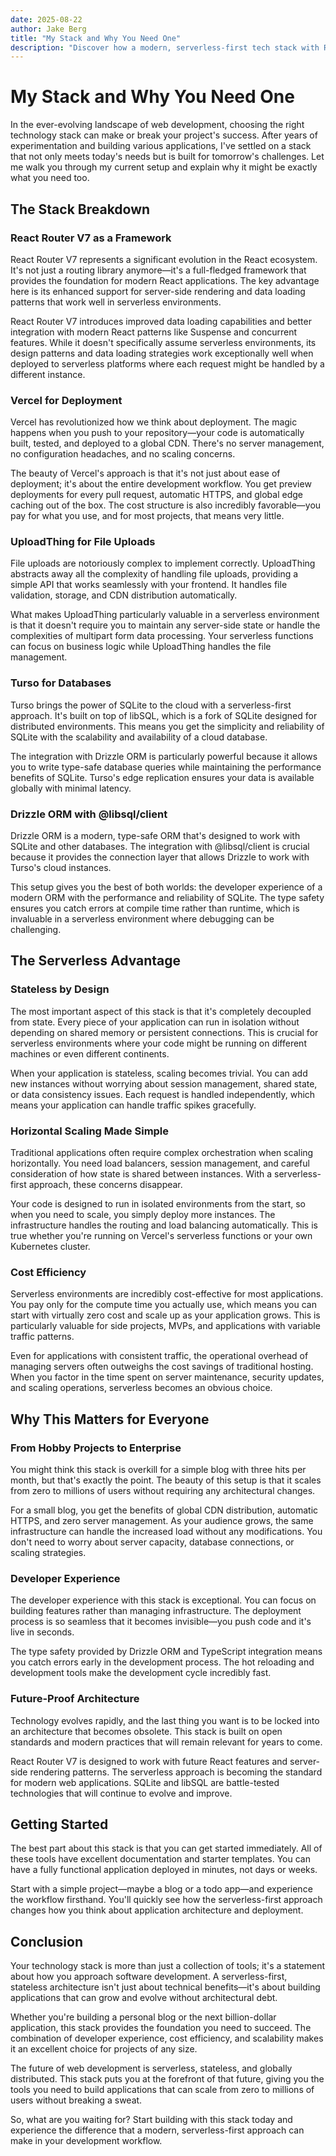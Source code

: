 ```yaml
---
date: 2025-08-22
author: Jake Berg
title: "My Stack and Why You Need One"
description: "Discover how a modern, serverless-first tech stack with React Router V7, Vercel, UploadThing, Turso, and Drizzle ORM can transform your development workflow and enable effortless scaling."
---
```


# My Stack and Why You Need One

In the ever-evolving landscape of web development, choosing the right technology stack can make or break your project's success. After years of experimentation and building various applications, I've settled on a stack that not only meets today's needs but is built for tomorrow's challenges. Let me walk you through my current setup and explain why it might be exactly what you need too.

## The Stack Breakdown

### React Router V7 as a Framework
React Router V7 represents a significant evolution in the React ecosystem. It's not just a routing library anymore—it's a full-fledged framework that provides the foundation for modern React applications. The key advantage here is its enhanced support for server-side rendering and data loading patterns that work well in serverless environments.

React Router V7 introduces improved data loading capabilities and better integration with modern React patterns like Suspense and concurrent features. While it doesn't specifically assume serverless environments, its design patterns and data loading strategies work exceptionally well when deployed to serverless platforms where each request might be handled by a different instance.

### Vercel for Deployment
Vercel has revolutionized how we think about deployment. The magic happens when you push to your repository—your code is automatically built, tested, and deployed to a global CDN. There's no server management, no configuration headaches, and no scaling concerns.

The beauty of Vercel's approach is that it's not just about ease of deployment; it's about the entire development workflow. You get preview deployments for every pull request, automatic HTTPS, and global edge caching out of the box. The cost structure is also incredibly favorable—you pay for what you use, and for most projects, that means very little.

### UploadThing for File Uploads
File uploads are notoriously complex to implement correctly. UploadThing abstracts away all the complexity of handling file uploads, providing a simple API that works seamlessly with your frontend. It handles file validation, storage, and CDN distribution automatically.

What makes UploadThing particularly valuable in a serverless environment is that it doesn't require you to maintain any server-side state or handle the complexities of multipart form data processing. Your serverless functions can focus on business logic while UploadThing handles the file management.

### Turso for Databases
Turso brings the power of SQLite to the cloud with a serverless-first approach. It's built on top of libSQL, which is a fork of SQLite designed for distributed environments. This means you get the simplicity and reliability of SQLite with the scalability and availability of a cloud database.

The integration with Drizzle ORM is particularly powerful because it allows you to write type-safe database queries while maintaining the performance benefits of SQLite. Turso's edge replication ensures your data is available globally with minimal latency.

### Drizzle ORM with @libsql/client
Drizzle ORM is a modern, type-safe ORM that's designed to work with SQLite and other databases. The integration with @libsql/client is crucial because it provides the connection layer that allows Drizzle to work with Turso's cloud instances.

This setup gives you the best of both worlds: the developer experience of a modern ORM with the performance and reliability of SQLite. The type safety ensures you catch errors at compile time rather than runtime, which is invaluable in a serverless environment where debugging can be challenging.

## The Serverless Advantage

### Stateless by Design
The most important aspect of this stack is that it's completely decoupled from state. Every piece of your application can run in isolation without depending on shared memory or persistent connections. This is crucial for serverless environments where your code might be running on different machines or even different continents.

When your application is stateless, scaling becomes trivial. You can add new instances without worrying about session management, shared state, or data consistency issues. Each request is handled independently, which means your application can handle traffic spikes gracefully.

### Horizontal Scaling Made Simple
Traditional applications often require complex orchestration when scaling horizontally. You need load balancers, session management, and careful consideration of how state is shared between instances. With a serverless-first approach, these concerns disappear.

Your code is designed to run in isolated environments from the start, so when you need to scale, you simply deploy more instances. The infrastructure handles the routing and load balancing automatically. This is true whether you're running on Vercel's serverless functions or your own Kubernetes cluster.

### Cost Efficiency
Serverless environments are incredibly cost-effective for most applications. You pay only for the compute time you actually use, which means you can start with virtually zero cost and scale up as your application grows. This is particularly valuable for side projects, MVPs, and applications with variable traffic patterns.

Even for applications with consistent traffic, the operational overhead of managing servers often outweighs the cost savings of traditional hosting. When you factor in the time spent on server maintenance, security updates, and scaling operations, serverless becomes an obvious choice.

## Why This Matters for Everyone

### From Hobby Projects to Enterprise
You might think this stack is overkill for a simple blog with three hits per month, but that's exactly the point. The beauty of this setup is that it scales from zero to millions of users without requiring any architectural changes.

For a small blog, you get the benefits of global CDN distribution, automatic HTTPS, and zero server management. As your audience grows, the same infrastructure can handle the increased load without any modifications. You don't need to worry about server capacity, database connections, or scaling strategies.

### Developer Experience
The developer experience with this stack is exceptional. You can focus on building features rather than managing infrastructure. The deployment process is so seamless that it becomes invisible—you push code and it's live in seconds.

The type safety provided by Drizzle ORM and TypeScript integration means you catch errors early in the development process. The hot reloading and development tools make the development cycle incredibly fast.

### Future-Proof Architecture
Technology evolves rapidly, and the last thing you want is to be locked into an architecture that becomes obsolete. This stack is built on open standards and modern practices that will remain relevant for years to come.

React Router V7 is designed to work with future React features and server-side rendering patterns. The serverless approach is becoming the standard for modern web applications. SQLite and libSQL are battle-tested technologies that will continue to evolve and improve.

## Getting Started

The best part about this stack is that you can get started immediately. All of these tools have excellent documentation and starter templates. You can have a fully functional application deployed in minutes, not days or weeks.

Start with a simple project—maybe a blog or a todo app—and experience the workflow firsthand. You'll quickly see how the serverless-first approach changes how you think about application architecture and deployment.

## Conclusion

Your technology stack is more than just a collection of tools; it's a statement about how you approach software development. A serverless-first, stateless architecture isn't just about technical benefits—it's about building applications that can grow and evolve without architectural debt.

Whether you're building a personal blog or the next billion-dollar application, this stack provides the foundation you need to succeed. The combination of developer experience, cost efficiency, and scalability makes it an excellent choice for projects of any size.

The future of web development is serverless, stateless, and globally distributed. This stack puts you at the forefront of that future, giving you the tools you need to build applications that can scale from zero to millions of users without breaking a sweat.

So, what are you waiting for? Start building with this stack today and experience the difference that a modern, serverless-first approach can make in your development workflow.

